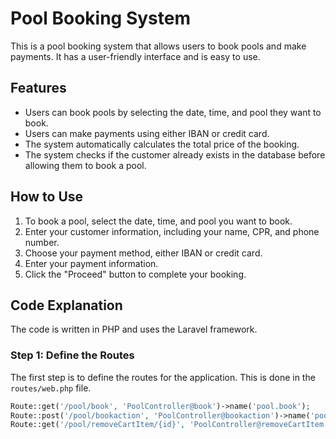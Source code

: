  # Pool Booking System

This is a pool booking system that allows users to book pools and make payments. It has a user-friendly interface and is easy to use.

## Features

* Users can book pools by selecting the date, time, and pool they want to book.
* Users can make payments using either IBAN or credit card.
* The system automatically calculates the total price of the booking.
* The system checks if the customer already exists in the database before allowing them to book a pool.

## How to Use

1. To book a pool, select the date, time, and pool you want to book.
2. Enter your customer information, including your name, CPR, and phone number.
3. Choose your payment method, either IBAN or credit card.
4. Enter your payment information.
5. Click the "Proceed" button to complete your booking.

## Code Explanation

The code is written in PHP and uses the Laravel framework.

### Step 1: Define the Routes

The first step is to define the routes for the application. This is done in the `routes/web.php` file.

```php
Route::get('/pool/book', 'PoolController@book')->name('pool.book');
Route::post('/pool/bookaction', 'PoolController@bookaction')->name('pool.bookaction');
Route::get('/pool/removeCartItem/{id}', 'PoolController@removeCartItem')->name('pool.removeCartItem');
```


    
